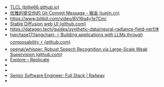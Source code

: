 - [TLCL (billie66.github.io)](http://billie66.github.io/TLCL/book/)
- [优雅的提交你的 Git Commit Message - 掘金 (juejin.cn)](https://juejin.cn/post/6844903606815064077)
- https://www.bilibili.com/video/BV16q4y1e7Cm/
- [Stable Diffusion web UI (github.com)](https://github.com/AUTOMATIC1111/stable-diffusion-webui)
- https://datagen.tech/guides/synthetic-data/neural-radiance-field-nerf/#
- [hwchase17/langchain: ⚡ Building applications with LLMs through composability ⚡ (github.com)](https://github.com/hwchase17/langchain/)
- [openai/whisper: Robust Speech Recognition via Large-Scale Weak Supervision (github.com)](https://github.com/openai/whisper)
- [Explore – Replicate](https://replicate.com/explore)
-
-
- [Senior Software Engineer: Full Stack | Railway](https://railway.app/careers/full-stack)
-